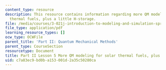```yaml
---
content_type: resource
description: This resource contains information regarding more QM modeling for solar
  thermal fuels, plus a little H-storage.
file: /media/courses/3-021j-introduction-to-modeling-and-simulation-spring-2012/c7a83ec9bd0ba153001d2a35c50280ca_MIT3_021JS12_L5.pdf
file_type: application/pdf
learning_resource_types: []
ocw_type: OCWFile
parent_title: 'Part II: Quantum Mechanical Methods'
parent_type: CourseSection
resourcetype: Document
title: Part II Lesson 5 More QM modeling for solar thermal fuels, plus a little H-storage
uid: c7a83ec9-bd0b-a153-001d-2a35c50280ca
---
```


